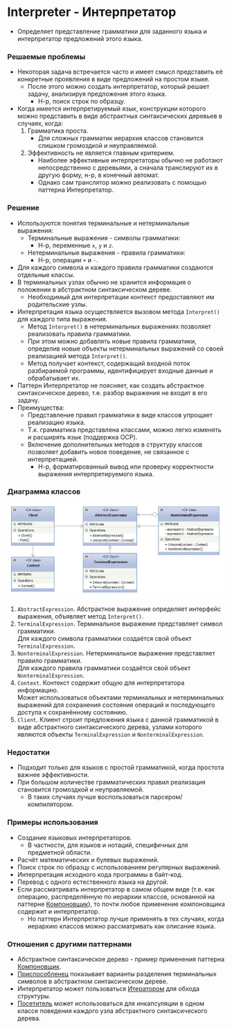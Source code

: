﻿# Interpreter - Интерпретатор
* Определяет представление грамматики для заданного языка и интерпретатор предложений этого языка.

### Решаемые проблемы
* Некоторая задача встречается часто и имеет смысл представить её конкретные проявления в виде предложений на простом языке.
  * После этого можно создать интерпретатор, который решает задачу, анализируя предложения этого языка.
    * Н-р, поиск строк по образцу.
* Когда имеется интерпретируемый язык, конструкции которого можно представить в виде абстрактных синтаксических деревьев в случаях, когда:
  1. Грамматика проста.
     * Для сложных грамматик иерархия классов становится слишком громоздкой и неуправляемой.
  2. Эффективность не является главным критерием.
     * Наиболее эффективные интерпретаторы обычно не работают непосредственно с деревьями, а сначала транслируют их в другую форму, н-р, в конечный автомат.
     * Однако сам транслятор можно реализовать с помощью паттерна Интерпретатор.

### Решение
* Используются понятия терминальные и нетерминальные выражения:
  * Терминальные выражения - символы грамматики:
    * Н-р, переменные `x`, `y` и `z`.
  * Нетерминальные выражения - правила грамматики:
    * Н-р, операции `+` и `-`.
* Для каждого символа и каждого правила грамматики создаются отдельные классы.
* В терминальных узлах обычно не хранится информация о положении в абстрактном синтаксическом дереве.
  * Необходимый для интерпретации контекст предоставляют им родительские узлы.
* Интерпретация языка осуществляется вызовом метода `Interpret()` для каждого типа выражения.
  * Метод `Interpret()` в нетерминальных выражениях позволяет реализовать правила грамматики.
  * При этом можно добавлять новые правила грамматики, определив новые объекты нетерминальных выражений со своей реализацией метода `Interpret()`.
  * Метод получает контекст, содержащий входной поток разбираемой программы, идентифицирует входные данные и обрабатывает их.
* Паттерн Интерпретатор не поясняет, как создать абстрактное синтаксическое дерево, т.е. разбор выражения не входит в его задачу.
* Преимущества:
  * Представление правил грамматики в виде классов упрощает реализацию языка.
  * Т.к. грамматика представлена классами, можно легко изменять и расширять язык (поддержка OCP).
  * Включение дополнительных методов в структуру классов позволяет добавить новое поведение, не связанное с интерпретацией.
    * Н-р, форматированный вывод или проверку корректности выражения интерпретируемого языка.

### Диаграмма классов
![Class diagram](Interpreter.jpg)
1. `AbstractExpression`. Абстрактное выражение определяет интерфейс выражения, объявляет метод `Interpret()`.
2. `TerminalExpression`. Терминальное выражение представляет символ грамматики.  
Для каждого символа грамматики создаётся свой объект `TerminalExpression`.
3. `NonterminalExpression`. Нетерминальное выражение представляет правило грамматики.  
Для каждого правила грамматики создаётся свой объект `NonterminalExpression`.
4. `Context`. Контекст содержит общую для интерпретатора информацию.  
Может использоваться объектами терминальных и нетерминальных выражений для сохранения состояния операций и последующего доступа к сохранённому состоянию.
5. `Client`. Клиент строит предложения языка с данной грамматикой в виде абстрактного синтаксического дерева, узлами которого являются объекты `TerminalExpression` и `NonterminalExpression`.

### Недостатки
* Подходит только для языков с простой грамматикой, когда простота важнее эффективности.
* При большом количестве грамматических правил реализация становится громоздкой и неуправляемой.
  * В таких случаях лучше воспользоваться парсером/компилятором.

### Примеры использования
* Создание языковых интерпретаторов.
  * В частности, для языков и нотаций, специфичных для предметной области.
* Расчёт математических и булевых выражений.
* Поиск строк по образцу с использованием регулярных выражений.
* Интерпретация исходного кода программы в байт-код.
* Перевод с одного естественного языка на другой.
* Если рассматривать интерпретатор в самом общем виде (т.е. как операцию, распределённую по иерархии классов, основанной на паттерне [Компоновщик](../Composite/Composite.md)), то почти любое применение компоновщика содержит и интерпретатор.
  * Но паттерн Интерпретатор лучше применять в тех случаях, когда иерархию классов можно рассматривать как описание языка.

### Отношения с другими паттернами
* Абстрактное синтаксическое дерево - пример применения паттерна [Компоновщик](../Composite/Composite.md).
* [Приспособленец](../Flyweight/Flyweight.md) показывает варианты разделения терминальных символов в абстрактном синтаксическом дереве.
* Интерпретатор может пользоваться [Итератором](../Iterator/Iterator.md) для обхода структуры.
* [Посетитель](../Visitor/Visitor.md) может использоваться для инкапсуляции в одном классе поведения каждого узла абстрактного синтаксического дерева.
